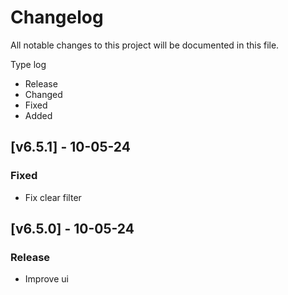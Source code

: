 # Changelog

All notable changes to this project will be documented in this file.

Type log

- Release
- Changed
- Fixed
- Added

## [v6.5.1] - 10-05-24

### Fixed

- Fix clear filter

## [v6.5.0] - 10-05-24

### Release

- Improve ui
